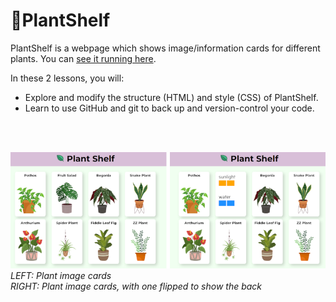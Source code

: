 # 🌿PlantShelf  
PlantShelf is a webpage which shows image/information cards for different plants. You can [see it running here](https://s-mangan.github.io/plantshelf/).  

In these 2 lessons, you will:  
* Explore and modify the structure (HTML) and style (CSS) of PlantShelf.  
* Learn to use GitHub and git to back up and version-control your code.  

<br/><br/>

![Plant image cards on the PlantShelf webpage](/documentation/plantshelf.png "Plant image cards (left), and the image cards again with one flipped to show the back (right)")
*LEFT: Plant image cards*  
*RIGHT: Plant image cards, with one flipped to show the back*

